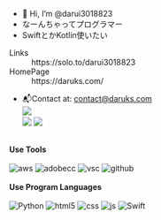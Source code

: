 - 👋 Hi, I’m @darui3018823
- なーんちゃってプログラマー<br>
- SwiftとかKotlin使いたい<br>
<dl>
  <dt>Links</dt>
  <dd>https://solo.to/darui3018823</dd></dd>
  <dt>HomePage</dt>
  <dd>https://daruks.com/</dd>
</dl>


- 📬Contact at: [contact@daruks.com](mailto:contact@daruks.com)<br>
![](http://github-profile-summary-cards.vercel.app/api/cards/profile-details?username=darui3018823&theme=blue_green)<br>
![](http://github-profile-summary-cards.vercel.app/api/cards/repos-per-language?username=darui3018823&theme=blue_green)
![](http://github-profile-summary-cards.vercel.app/api/cards/most-commit-language?username=darui3018823&theme=blue_green)<br><br>

**Use Tools**<br><br>
![aws](https://darui3018823.github.io/profilepic/profile/resized/aws.jpg) ![adobecc](https://darui3018823.github.io/profilepic/profile/resized/AdobeCC.png) ![vsc](https://darui3018823.github.io/profilepic/profile/resized/vsc.png) ![github](https://darui3018823.github.io/profilepic/profile/resized/github-mark-white.png)
<br>
<br>
**Use Program Languages**<br><br>
![Python](https://darui3018823.github.io/profilepic/profile/resized/Python_Logo.png) ![html5](https://darui3018823.github.io/profilepic/profile/resized/html5.png) ![css](https://darui3018823.github.io/profilepic/profile/resized/css.png) ![js](https://darui3018823.github.io/profilepic/profile/resized/js.png) ![Swift](https://darui3018823.github.io/profilepic/profile/resized/Swift_ColorLogo.png)
